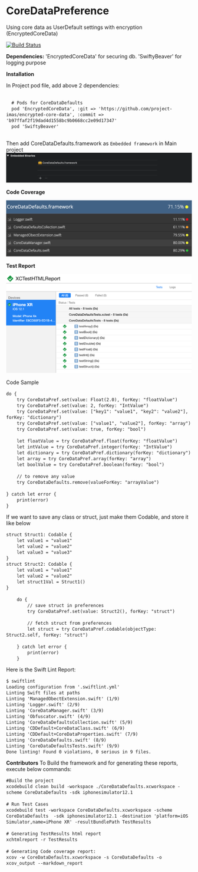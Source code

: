 # CoreDataPreference
Using core data as UserDefault settings with encryption (EncryptedCoreData)

[![Build Status](https://travis-ci.org/ankitthakur/CoreDataPreference.svg?branch=master)](https://travis-ci.org/ankitthakur/CoreDataPreference)



**Dependencies:**
'EncryptedCoreData' for securing db.
'SwiftyBeaver' for logging purpose

**Installation**

In Project pod file, add above 2 dependencies:

```

  # Pods for CoreDataDefaults
  pod 'EncryptedCoreData', :git => 'https://github.com/project-imas/encrypted-core-data', :commit => 'b97ffaf2f19dad4d1558bc9b0668cc2e09d17347'
  pod 'SwiftyBeaver'
  
```

Then add CoreDataDefaults.framework as `Embedded framework` in Main project
![Embedded framework](https://github.com/ankitthakur/CoreDataPreference/blob/master/embedded_binary.png)

**Code Coverage**

![Code Coverage](https://github.com/ankitthakur/CoreDataPreference/blob/master/code_coverage_report.png)

**Test Report**

![Code Coverage](https://github.com/ankitthakur/CoreDataPreference/blob/master/test_report.png)

Code Sample

    do {
        try CoreDataPref.set(value: Float(2.0), forKey: "floatValue")
        try CoreDataPref.set(value: 2, forKey: "IntValue")
        try CoreDataPref.set(value: ["key1": "value1", "key2": "value2"], forKey: "dictionary")
        try CoreDataPref.set(value: ["value1", "value2"], forKey: "array")
        try CoreDataPref.set(value: true, forKey: "bool")
            
        let floatValue = try CoreDataPref.float(forKey: "floatValue")
        let intValue = try CoreDataPref.integer(forKey: "IntValue")
        let dictionary = try CoreDataPref.dictionary(forKey: "dictionary")
        let array = try CoreDataPref.array(forKey: "array")
        let boolValue = try CoreDataPref.boolean(forKey: "bool")
        
        // to remove any value
        try CoreDataDefaults.remove(valueForKey: "arrayValue")        

    } catch let error {
        print(error)
    }
    
If we want to save any class or struct, just make them Codable, and store it like below
    
    struct Struct1: Codable {
        let value1 = "value1"
        let value2 = "value2"
        let value3 = "value3"
    }
    struct Struct2: Codable {
        let value1 = "value1"
        let value2 = "value2"
        let struct1Val = Struct1()
    }

        do {
            // save struct in preferences
            try CoreDataPref.set(value: Struct2(), forKey: "struct")
            
            // fetch struct from preferences
            let struct = try CoreDataPref.codable(objectType: Struct2.self, forKey: "struct")
            
        } catch let error {
            print(error)
        }


Here is the Swift Lint Report:

    $ swiftlint
    Loading configuration from '.swiftlint.yml'
    Linting Swift files at paths
    Linting 'ManagedObectExtension.swift' (1/9)
    Linting 'Logger.swift' (2/9)
    Linting 'CoreDataManager.swift' (3/9)
    Linting 'Obfuscator.swift' (4/9)
    Linting 'CoreDataDefaultsCollection.swift' (5/9)
    Linting 'CDDefault+CoreDataClass.swift' (6/9)
    Linting 'CDDefault+CoreDataProperties.swift' (7/9)
    Linting 'CoreDataDefaults.swift' (8/9)
    Linting 'CoreDataDefaultsTests.swift' (9/9)
    Done linting! Found 0 violations, 0 serious in 9 files.

**Contributors**
To Build the framework and for generating these reports, execute below commands:
```
#Build the project
xcodebuild clean build -workspace ./CoreDataDefaults.xcworkspace -scheme CoreDataDefaults -sdk iphonesimulator12.1

# Run Test Cases
xcodebuild test -workspace CoreDataDefaults.xcworkspace -scheme CoreDataDefaults  -sdk iphonesimulator12.1 -destination 'platform=iOS Simulator,name=iPhone XR' -resultBundlePath TestResults

# Generating TestResults html report
xchtmlreport -r TestResults

# Generating Code coverage report:
xcov -w CoreDataDefaults.xcworkspace -s CoreDataDefaults -o xcov_output --markdown_report

```
